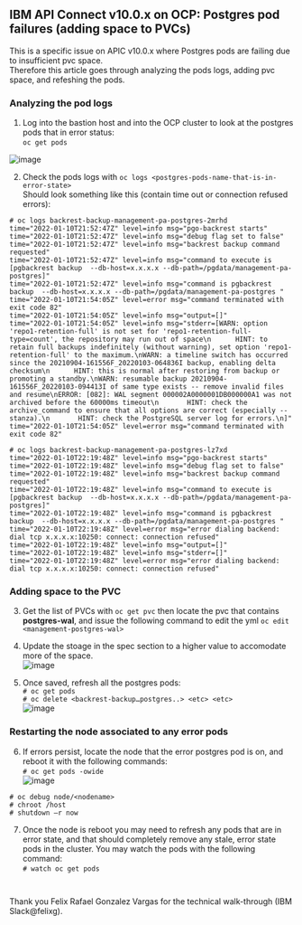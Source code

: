 ## IBM API Connect v10.0.x on OCP: Postgres pod failures (adding space to PVCs)
This is a specific issue on APIC v10.0.x where Postgres pods are failing due to insufficient pvc space.  
Therefore this article goes through analyzing the pods logs, adding pvc space, and refeshing the pods.  

### Analyzing the pod logs  
1. Log into the bastion host and into the OCP cluster to look at the postgres pods that in error status:  
``` oc get pods ```  

![image](https://user-images.githubusercontent.com/66093865/148870555-18ba9de1-2f69-48e9-aedd-113316aac6da.png)  

2. Check the pods logs with ```oc logs <postgres-pods-name-that-is-in-error-state>```  
Should look something like this (contain time out or connection refused errors):
```  
# oc logs backrest-backup-management-pa-postgres-2mrhd
time="2022-01-10T21:52:47Z" level=info msg="pgo-backrest starts"
time="2022-01-10T21:52:47Z" level=info msg="debug flag set to false"
time="2022-01-10T21:52:47Z" level=info msg="backrest backup command requested"
time="2022-01-10T21:52:47Z" level=info msg="command to execute is [pgbackrest backup  --db-host=x.x.x.x --db-path=/pgdata/management-pa-postgres]"
time="2022-01-10T21:52:47Z" level=info msg="command is pgbackrest backup  --db-host=x.x.x.x --db-path=/pgdata/management-pa-postgres "
time="2022-01-10T21:54:05Z" level=error msg="command terminated with exit code 82"
time="2022-01-10T21:54:05Z" level=info msg="output=[]"
time="2022-01-10T21:54:05Z" level=info msg="stderr=[WARN: option 'repo1-retention-full' is not set for 'repo1-retention-full-type=count', the repository may run out of space\n      HINT: to retain full backups indefinitely (without warning), set option 'repo1-retention-full' to the maximum.\nWARN: a timeline switch has occurred since the 20210904-161556F_20220103-064836I backup, enabling delta checksum\n      HINT: this is normal after restoring from backup or promoting a standby.\nWARN: resumable backup 20210904-161556F_20220103-094413I of same type exists -- remove invalid files and resume\nERROR: [082]: WAL segment 000002A0000001DB000000A1 was not archived before the 60000ms timeout\n       HINT: check the archive_command to ensure that all options are correct (especially --stanza).\n       HINT: check the PostgreSQL server log for errors.\n]"
time="2022-01-10T21:54:05Z" level=error msg="command terminated with exit code 82"
```  

```  
# oc logs backrest-backup-management-pa-postgres-lz7xd
time="2022-01-10T22:19:48Z" level=info msg="pgo-backrest starts"
time="2022-01-10T22:19:48Z" level=info msg="debug flag set to false"
time="2022-01-10T22:19:48Z" level=info msg="backrest backup command requested"
time="2022-01-10T22:19:48Z" level=info msg="command to execute is [pgbackrest backup  --db-host=x.x.x.x --db-path=/pgdata/management-pa-postgres]"
time="2022-01-10T22:19:48Z" level=info msg="command is pgbackrest backup  --db-host=x.x.x.x --db-path=/pgdata/management-pa-postgres "
time="2022-01-10T22:19:48Z" level=error msg="error dialing backend: dial tcp x.x.x.x:10250: connect: connection refused"
time="2022-01-10T22:19:48Z" level=info msg="output=[]"
time="2022-01-10T22:19:48Z" level=info msg="stderr=[]"
time="2022-01-10T22:19:48Z" level=error msg="error dialing backend: dial tcp x.x.x.x:10250: connect: connection refused"
```  

### Adding space to the PVC  
3. Get the list of PVCs with ```oc get pvc``` then locate the pvc that contains **postgres-wal**, and issue the following command to edit the yml ```oc edit <management-postgres-wal>```  
4. Update the stoage in the spec section to a higher value to accomodate more of the space.  
![image](https://user-images.githubusercontent.com/66093865/148871659-009ff0d5-f2ec-439b-9b97-088f3ef93707.png)  

5.	Once saved, refresh all the postgres pods:  
```# oc get pods ```  
```# oc delete <backrest-backup…postgres..> <etc> <etc> ```  
![image](https://user-images.githubusercontent.com/66093865/148871968-c1842051-601e-4650-949a-f44a1abffc57.png)  

### Restarting the node associated to any error pods  
6.	If errors persist, locate the node that the error postgres pod is on, and reboot it with the following commands:  
```# oc get pods -owide```  
![image](https://user-images.githubusercontent.com/66093865/148872004-deb767fd-ffa6-401b-9136-2a194955ad22.png)  

```# oc debug node/<nodename> ```  
```# chroot /host ```  
```# shutdown –r now ```  
 
7.	Once the node is reboot you may need to refresh any pods that are in error state, and that should completely remove any stale, error state pods in the cluster. You may watch the pods with the following command:  
```# watch oc get pods ```  
  
  
  
  
~~~~  
~~~~  
~~~~~~~~
~~~~~~~~
Thank you Felix Rafael Gonzalez Vargas for the technical walk-through (IBM Slack@felixg).


